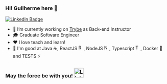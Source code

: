 ### Hi! Guilherme here 👋

[![Linkedin Badge](https://img.shields.io/badge/-LinkedIn-blue?style=flat-square&logo=Linkedin&logoColor=white)](https://www.linkedin.com/in/guilherme-adesouza/)

- 🔭 I’m currently working on [Trybe](https://www.betrybe.com/) as Back-end Instructor
- :mortar_board: Graduate Software Engineer 
- :heart: I love teach and learn!
- :muscle: I'm good at Java :coffee:, ReactJS <img alt="ReactJS Logo" src="https://reactjs.org/favicon.ico" height="16">, NodeJS <img alt="NodeJS Logo" src="https://nodejs.org/favicon.ico" height="16">, Typescript <img alt="Typescript Logo" src="https://upload.wikimedia.org/wikipedia/commons/4/4c/Typescript_logo_2020.svg" height="16">, Docker :whale: and TESTS ⚡

### May the force be with you! <img alt="Lightsaber" width="30" src="https://emojis.slackmojis.com/emojis/images/1482947228/1532/lightsaber.png?1482947228"/>
